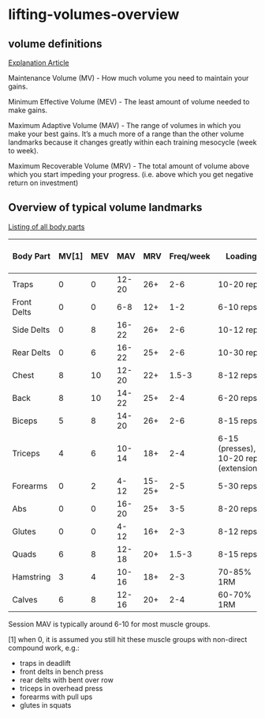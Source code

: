 # lifting-volumes-overview





## volume definitions
[Explanation Article](https://rpstrength.com/blogs/articles/training-volume-landmarks-muscle-growth)


Maintenance Volume (MV) - How much volume you need to maintain your gains.

Minimum Effective Volume (MEV) - The least amount of volume needed to make gains.

Maximum Adaptive Volume (MAV) - The range of volumes in which you make your best gains. It’s a much more of a range than the other volume landmarks because it changes greatly within each training mesocycle (week to week).

Maximum Recoverable Volume (MRV) - The total amount of volume above which you start impeding your progress. (i.e. above which you get negative return on investment)


## Overview of typical volume landmarks
[Listing of all body parts](https://rpstrength.com/blogs/articles/hypertrophy-training-guide-central-hub)


Body Part   | MV[1] | MEV  | MAV   | MRV    | Freq/week | Loading                                 | Renaissance periodization links
 ----       | ----  | ---- | ----  | ----   | ----      | ----                                    | ----------
Traps       | 0     | 0    | 12-20 | 26+    | 2-6       | 10-20 reps                              | [Traps](https://renaissanceperiodization.com/trap-training-tips-hypertrophy/)
Front Delts | 0     | 0    | 6-8   | 12+    | 1-2       | 6-10 reps                               | [Front Delts](https://renaissanceperiodization.com/front-delt-training-tips-hypertrophy/)
Side Delts  | 0     | 8    | 16-22 | 26+    | 2-6       | 10-12 reps                              | [Side delts](https://rpstrength.com/blogs/articles/side-delt-size-training-tips)
Rear Delts  | 0     | 6    | 16-22 | 25+    | 2-6       | 10-30 reps                              | [Rear Delts](https://rpstrength.com/blogs/articles/rear-delt-size-training-tips)
Chest       | 8     | 10   | 12-20 | 22+    | 1.5-3     | 8-12 reps                               | [Chest](https://renaissanceperiodization.com/chest-training-tips-hypertrophy/)
Back        | 8     | 10   | 14-22 | 25+    | 2-4       | 6-20 reps                               | [Back](https://renaissanceperiodization.com/back-training-tips-hypertrophy/)
Biceps      | 5     | 8    | 14-20 | 26+    | 2-6       | 8-15 reps                               | [Biceps](https://rpstrength.com/blogs/articles/bicep-training-tips-hypertrophy)
Triceps     | 4     | 6    | 10-14 | 18+    | 2-4       | 6-15 (presses), 10-20 reps (extensions) | [Triceps](https://rpstrength.com/blogs/articles/triceps-hypertrophy-training-tips/)
Forearms    | 0     | 2    | 4-12  | 15-25+ | 2-5       | 5-30 reps                               | [Forearms](https://rpstrength.com/blogs/articles/forearm-growth-training-tips)
Abs         | 0     | 0    | 16-20 | 25+    | 3-5       | 8-20 reps                               | [Abs](https://renaissanceperiodization.com/ab-training/)
Glutes      | 0     | 0    | 4-12  | 16+    | 2-3       | 8-12 reps                               | [Glutes](https://renaissanceperiodization.com/glute-training-tips-hypertrophy/)
Quads       | 6     | 8    | 12-18 | 20+    | 1.5-3     | 8-15 reps                               | [Quads](https://rpstrength.com/blogs/articles/quad-size-training-tips)
Hamstring   | 3     | 4    | 10-16 | 18+    | 2-3       | 70-85% 1RM                              | [Hamstrings](https://rpstrength.com/blogs/articles/hamstring-size-training-tips)
Calves      | 6     | 8    | 12-16 | 20+    | 2-4       | 60-70% 1RM                              | [Calves](https://renaissanceperiodization.com/calves-training-tips-hypertrophy/)


Session MAV is typically around 6-10 for most muscle groups. 


[1] when 0, it is assumed you still hit these muscle groups with non-direct compound work, e.g.:
* traps in deadlift
* front delts in bench press
* rear delts with bent over row
* triceps in overhead press
* forearms with pull ups
* glutes in squats


